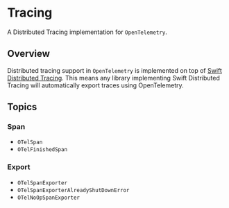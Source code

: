 # Tracing

A Distributed Tracing implementation for `OpenTelemetry`.

## Overview

Distributed tracing support in `OpenTelemetry` is implemented
on top of [Swift Distributed Tracing](https://github.com/apple/swift-distributed-tracing). This means any library
implementing Swift Distributed Tracing will automatically export traces using OpenTelemetry.

## Topics

### Span

- ``OTelSpan``
- ``OTelFinishedSpan``

### Export

- ``OTelSpanExporter``
- ``OTelSpanExporterAlreadyShutDownError``
- ``OTelNoOpSpanExporter``
